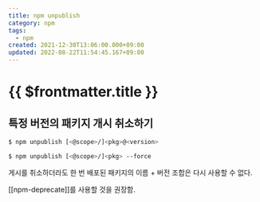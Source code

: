 ```yaml
---
title: npm unpublish
category: npm
tags:
  - npm
created: 2021-12-30T13:06:00.000+09:00
updated: 2022-08-22T11:54:45.167+09:00
---
```


# {{ $frontmatter.title }}

## 특정 버전의 패키지 개시 취소하기

```sh
$ npm unpublish [<@scope>/]<pkg>@<version>
```

```sh
$ npm unpublish [<@scope>/]<pkg> --force
```

게시를 취소하더라도 한 번 배포된 패키지의 이름 + 버전 조합은 다시 사용할 수 없다.

[[npm-deprecate]]를 사용할 것을 권장함.
